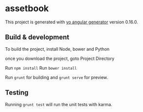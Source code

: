 # assetbook

This project is generated with [yo angular generator](https://github.com/yeoman/generator-angular)
version 0.16.0.

## Build & development
To build the project, install Node, bower and Python 

once you download the project, goto Project Directory 

Run `npm install` 
Run `bower install`

Run `grunt` for building and `grunt serve` for preview.

## Testing

Running `grunt test` will run the unit tests with karma.
